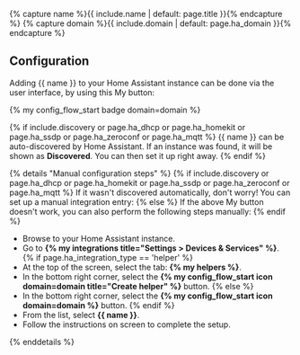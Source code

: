 {% capture name %}{{ include.name | default: page.title }}{% endcapture %}
{% capture domain %}{{ include.domain | default: page.ha_domain }}{% endcapture %}

## Configuration

Adding {{ name }} to your Home Assistant instance can be done via the user
interface, by using this My button:

{% my config_flow_start badge domain=domain %}

{% if include.discovery or page.ha_dhcp or page.ha_homekit or page.ha_ssdp or page.ha_zeroconf or page.ha_mqtt %}
{{ name }} can be auto-discovered by Home Assistant. If an instance was found,
it will be shown as **Discovered**. You can then set it up right away.
{% endif %}

{% details "Manual configuration steps" %}
{% if include.discovery or page.ha_dhcp or page.ha_homekit or page.ha_ssdp or page.ha_zeroconf or page.ha_mqtt %}
If it wasn't discovered automatically, don't worry! You can set up a
manual integration entry:
{% else %}
If the above My button doesn't work, you can also perform the following steps
manually:
{% endif %}

- Browse to your Home Assistant instance.
- Go to **{% my integrations title="Settings > Devices & Services" %}**.
{% if page.ha_integration_type == 'helper' %}
- At the top of the screen, select the tab: **{% my helpers %}**.
- In the bottom right corner, select the
  **{% my config_flow_start icon domain=domain title="Create helper" %}** button.
{% else %}
- In the bottom right corner, select the
  **{% my config_flow_start icon domain=domain %}** button.
{% endif %}
- From the list, select **{{ name }}**.
- Follow the instructions on screen to complete the setup.

{% enddetails %}
